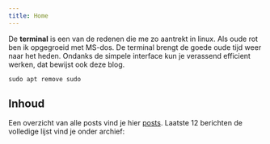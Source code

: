 ```yaml
---
title: Home
---
```


De **terminal** is een van de redenen die me zo aantrekt in linux. Als oude rot ben ik opgegroeid met MS-dos. De terminal brengt de goede oude tijd weer naar het heden. Ondanks de simpele interface kun je verassend efficient werken, dat bewijst ook deze blog.

    sudo apt remove sudo

## Inhoud

Een overzicht van alle posts vind je hier [posts](/posts/).
Laatste 12 berichten de volledige lijst vind je onder archief:
